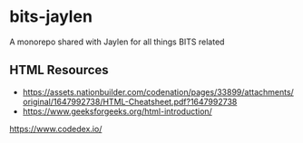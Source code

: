 # bits-jaylen
A monorepo shared with Jaylen for all things BITS related

## HTML Resources

- <https://assets.nationbuilder.com/codenation/pages/33899/attachments/original/1647992738/HTML-Cheatsheet.pdf?1647992738>
- <https://www.geeksforgeeks.org/html-introduction/>

https://www.codedex.io/